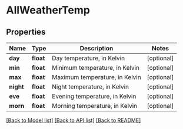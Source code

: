 # AllWeatherTemp

## Properties
Name | Type | Description | Notes
------------ | ------------- | ------------- | -------------
**day** | **float** | Day temperature, in Kelvin | [optional] 
**min** | **float** | Minimum temperature, in Kelvin | [optional] 
**max** | **float** | Maximum temperature, in Kelvin | [optional] 
**night** | **float** | Night temperature, in Kelvin | [optional] 
**eve** | **float** | Evening temperature, in Kelvin | [optional] 
**morn** | **float** | Morning temperature, in Kelvin | [optional] 

[[Back to Model list]](../README.md#documentation-for-models) [[Back to API list]](../README.md#documentation-for-api-endpoints) [[Back to README]](../README.md)

